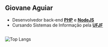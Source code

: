 ## Giovane Aguiar
  - Desenvolvedor back-end <b><a href="https://php.net">PHP</a></b> e <b><a href="https://nodejs.org/en/">NodeJS</a></b>
  - Cursando Sistemas de Informação pela <b><a href="https://www2.ufjf.br/ufjf/">UFJF</a></b>
                 
 <!-- - Analista de Software Júnior na <b><a href="https://www.smartnx.com/">Smart NX</a></b>


<!-- 
## Conhecimentos

### Linguagens de Programação

<a href="#" target="_blank">
<img align="center" alt="giovane-php" height="53" width="63" src="https://cdn.jsdelivr.net/gh/devicons/devicon/icons/php/php-original.svg" style="max-width:100%;">
</a>

<a href="#" target="_blank">
<img align="center" alt="giovane-js" height="38" width="48" src="https://cdn.jsdelivr.net/gh/devicons/devicon/icons/javascript/javascript-original.svg" style="max-width:100%;">
</a>

<a href="#" target="_blank">
<img align="center" alt="giovane-java" height="38" width="48" src="https://cdn.jsdelivr.net/gh/devicons/devicon/icons/java/java-original.svg" style="max-width:100%;">
</a>

### Banco de Dados

<a href="#" target="_blank">
<img align="center" alt="giovane-postgresql" height="40" width="50" src="https://cdn.jsdelivr.net/gh/devicons/devicon/icons/postgresql/postgresql-original.svg" style="max-width:100%;">
</a>

<a href="#" target="_blank">
<img align="center" alt="giovane-postgresql" height="40" width="50" src="https://cdn.jsdelivr.net/gh/devicons/devicon/icons/mysql/mysql-original.svg" style="max-width:100%;">
</a>

### Sistemas Operacionais

<a href="#" target="_blank">
<img align="center" alt="giovane-postgresql" height="40" width="50" src="https://cdn.jsdelivr.net/gh/devicons/devicon/icons/windows8/windows8-original.svg" style="max-width:100%;">
</a>

<a href="#" target="_blank">
<img align="center" alt="giovane-postgresql" height="40" width="50" src="https://cdn.jsdelivr.net/gh/devicons/devicon/icons/ubuntu/ubuntu-plain.svg" style="max-width:100%;">
</a>


<!-- ## Como me encontrar

<a href="https://www.linkedin.com/in/giovane-aguiar/" target="_blank">
<img align="center" alt="giovane-linkedin" height="40" width="50" src="https://cdn.jsdelivr.net/gh/devicons/devicon/icons/linkedin/linkedin-original.svg" style="max-width:100%;">
</a>
-->
##

![Top Langs](https://github-readme-stats.vercel.app/api/top-langs/?username=giovaneaguiar&layout=compact&theme=dark&langs_count=6)
